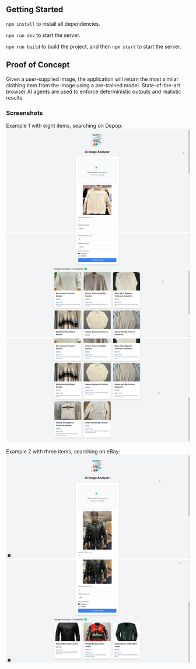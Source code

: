 ## Getting Started

`npm install` to install all dependencies.

`npm run dev` to start the server.

`npm run build` to build the project, and then `npm start` to start the server.

## Proof of Concept

Given a user-supplied image, the application will return the most similar clothing item from the image using a pre-trained model. State-of-the-art browser AI agents are used to enforce deterministic outputs and realistic results. 

### Screenshots
Example 1 with eight items, searching on Depop:
![alt text](example1a.jpg)
![alt text](example1b.jpg)
![alt text](example1c.jpg)

Example 2 with three items, searching on eBay:
![alt text](example2a.jpg)
![alt text](example2b.jpg)
